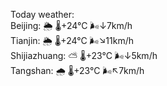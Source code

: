 Today weather:  
Beijing: 🌦   🌡️+24°C 🌬️↓7km/h  
Tianjin: 🌦   🌡️+24°C 🌬️↘11km/h  
Shijiazhuang: ⛅️  🌡️+23°C 🌬️↓5km/h  
Tangshan: 🌧   🌡️+23°C 🌬️↖7km/h  
